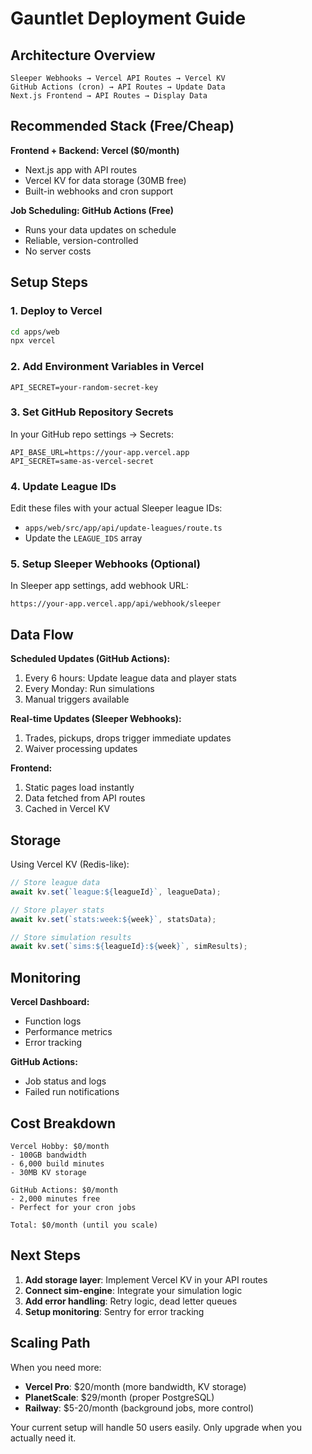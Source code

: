# Gauntlet Deployment Guide

## Architecture Overview

```
Sleeper Webhooks → Vercel API Routes → Vercel KV
GitHub Actions (cron) → API Routes → Update Data
Next.js Frontend → API Routes → Display Data
```

## Recommended Stack (Free/Cheap)

**Frontend + Backend: Vercel ($0/month)**
- Next.js app with API routes
- Vercel KV for data storage (30MB free)
- Built-in webhooks and cron support

**Job Scheduling: GitHub Actions (Free)**
- Runs your data updates on schedule
- Reliable, version-controlled
- No server costs

## Setup Steps

### 1. Deploy to Vercel

```bash
cd apps/web
npx vercel
```

### 2. Add Environment Variables in Vercel

```
API_SECRET=your-random-secret-key
```

### 3. Set GitHub Repository Secrets

In your GitHub repo settings → Secrets:
```
API_BASE_URL=https://your-app.vercel.app
API_SECRET=same-as-vercel-secret
```

### 4. Update League IDs

Edit these files with your actual Sleeper league IDs:
- `apps/web/src/app/api/update-leagues/route.ts`
- Update the `LEAGUE_IDS` array

### 5. Setup Sleeper Webhooks (Optional)

In Sleeper app settings, add webhook URL:
```
https://your-app.vercel.app/api/webhook/sleeper
```

## Data Flow

**Scheduled Updates (GitHub Actions):**
1. Every 6 hours: Update league data and player stats
2. Every Monday: Run simulations  
3. Manual triggers available

**Real-time Updates (Sleeper Webhooks):**
1. Trades, pickups, drops trigger immediate updates
2. Waiver processing updates

**Frontend:**
1. Static pages load instantly
2. Data fetched from API routes
3. Cached in Vercel KV

## Storage

Using Vercel KV (Redis-like):
```javascript
// Store league data
await kv.set(`league:${leagueId}`, leagueData);

// Store player stats  
await kv.set(`stats:week:${week}`, statsData);

// Store simulation results
await kv.set(`sims:${leagueId}:${week}`, simResults);
```

## Monitoring

**Vercel Dashboard:**
- Function logs
- Performance metrics
- Error tracking

**GitHub Actions:**
- Job status and logs
- Failed run notifications

## Cost Breakdown

```
Vercel Hobby: $0/month
- 100GB bandwidth
- 6,000 build minutes  
- 30MB KV storage

GitHub Actions: $0/month
- 2,000 minutes free
- Perfect for your cron jobs

Total: $0/month (until you scale)
```

## Next Steps

1. **Add storage layer**: Implement Vercel KV in your API routes
2. **Connect sim-engine**: Integrate your simulation logic
3. **Add error handling**: Retry logic, dead letter queues
4. **Setup monitoring**: Sentry for error tracking

## Scaling Path

When you need more:
- **Vercel Pro**: $20/month (more bandwidth, KV storage)
- **PlanetScale**: $29/month (proper PostgreSQL)
- **Railway**: $5-20/month (background jobs, more control)

Your current setup will handle 50 users easily. Only upgrade when you actually need it. 